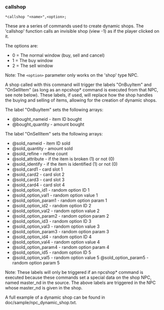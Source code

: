 
### callshop
```
*callshop "<name>",<option>;
```

These are a series of commands used to create dynamic shops.
The 'callshop' function calls an invisible shop (view -1) as if the player clicked on it.

The options are:
* 0 = The normal window (buy, sell and cancel)
* 1 = The buy window
* 2 = The sell window

Note: The `<option>` parameter only works on the 'shop' type NPC.

A shop called with this command will trigger the labels "OnBuyItem" and "OnSellItem"
(as long as an npcshop* command is executed from that NPC, see note below). These
labels, if used, will replace how the shop handles the buying and selling of items,
allowing for the creation of dynamic shops.

The label "OnBuyItem" sets the following arrays:
* @bought_nameid   - item ID bought
* @bought_quantity - amount bought

The label "OnSellItem" sets the following arrays:
* @sold_nameid        - item ID sold
* @sold_quantity      - amount sold
* @sold_refine        - refine count
* @sold_attribute     - if the item is broken (1) or not (0)
* @sold_identify      - if the item is identified (1) or not (0)
* @sold_card1         - card slot 1
* @sold_card2         - card slot 2
* @sold_card3         - card slot 3
* @sold_card4         - card slot 4
* @sold_option_id1    - random option ID 1
* @sold_option_val1   - random option value 1
* @sold_option_param1 - random option param 1
* @sold_option_id2    - random option ID 2
* @sold_option_val2   - random option value 2
* @sold_option_param2 - random option param 2
* @sold_option_id3    - random option ID 3
* @sold_option_val3   - random option value 3
* @sold_option_param3 - random option param 3
* @sold_option_id4    - random option ID 4
* @sold_option_val4   - random option value 4
* @sold_option_param4 - random option param 4
* @sold_option_id5    - random option ID 5
* @sold_option_val5   - random option value 5
	@sold_option_param5 - random option param 5

Note: These labels will only be triggered if an npcshop* command is executed because these
commands set a special data on the shop NPC, named master_nd in the source. The above labels
are triggered in the NPC whose master_nd is given in the shop.

A full example of a dynamic shop can be found in doc/sample/npc_dynamic_shop.txt.
